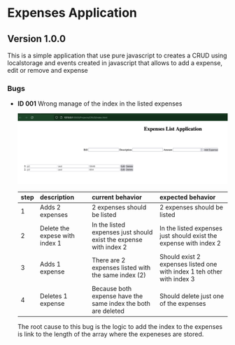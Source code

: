 # Expenses Application

## Version 1.0.0

This is a simple application that use pure javascript to creates a CRUD using localstorage and events created in javascript that allows to add a expense, edit or remove and expense


### Bugs

- **ID 001** Wrong manage of the index in the listed expenses

    ![wrong index, bug 1](./assets/images/bug1.png)    

    |step|description|current behavior|expected behavior|
    |----|-----------|----------------|-----------------|
    |1|Adds 2 expenses|2 expenses should be listed|2 expenses should be listed|
    |2|Delete the expese with index 1|In the listed expenses just should exist the expense with index 2|In the listed expenses just should exist the expense with index 2| 
    |3|Adds 1 expense|There are 2 expenses listed with the same index (2)|Should exist 2 expenses listed one with index 1 teh other with index 3|
    |4|Deletes 1 expense|Because both expense have the same index the both are deleted|Should delete just one of the expenses|

    The root cause to this bug is the logic to add the index to the expenses is link to the length of the array where the expeneses are stored.